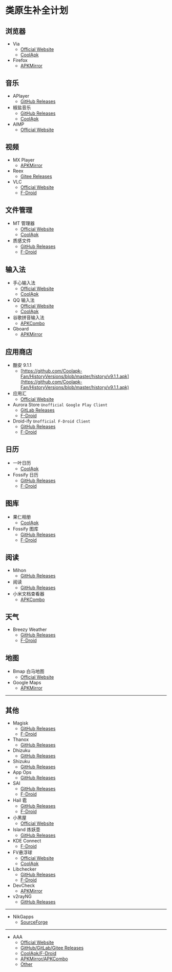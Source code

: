 # 类原生补全计划

## 浏览器
- Via
	- [Official Website](https://viayoo.com)
	- [CoolApk](https://www.coolapk.com/apk/mark.via)
- Firefox
	- [APKMirror](https://www.apkmirror.com/apk/mozilla/firefox)

## 音乐
- APlayer
	- [GitHub Releases](https://github.com/rRemix/APlayer/releases)
- 椒盐音乐
	- [GitHub Releases](https://github.com/Moriafly/SaltPlayerSource/releases)
	- [CoolApk](https://www.coolapk.com/apk/com.salt.music)
- AIMP
	- [Official Website](https://www.aimp.ru/?do=download&os=android)

## 视频
- MX Player
	- [APKMirror](https://www.apkmirror.com/apk/amazon-india/mx-player)
- Reex
	- [Gitee Releases](https://gitee.com/lntls/reex/releases)
- VLC
	- [Official Website](https://www.videolan.org/vlc/download-android.html)
	- [F-Droid](https://f-droid.org/packages/org.videolan.vlc/)

## 文件管理
- MT 管理器
	- [Official Website](https://mt2.cn/download)
	- [CoolApk](https://www.coolapk.com/apk/bin.mt.plus)
- 质感文件
	- [GitHub Releases](https://github.com/zhanghai/MaterialFiles/releases)
	- [F-Droid](https://f-droid.org/zh_Hans/packages/me.zhanghai.android.files/)

## 输入法
- 手心输入法
	- [Official Website](https://www.xinshuru.com)
	- [CoolApk](https://www.coolapk.com/apk/com.xinshuru.inputmethod)
- QQ 输入法
	- [Official Website](https://qq.pinyin.cn)
	- [CoolApk](https://www.coolapk.com/apk/com.tencent.qqpinyin)
- 谷歌拼音输入法
	- [APKCombo](https://apkcombo.app/zh/google-pinyin-input/com.google.android.inputmethod.pinyin)
- Gboard
	- [APKMirror](https://www.apkmirror.com/apk/google-inc/gboard)

## 应用商店
- 酷安 9.1.1
	- [https://github.com/Coolapk-Fan/HistoryVersions/blob/master/history/v9.1.1.apk](https://github.com/Coolapk-Fan/HistoryVersions/blob/master/history/v9.1.1.apk)
- 应用汇
	- [Official Website](http://www.appchina.com)
- Aurora Store `Unofficial Google Play Client`
	- [GitLab Releases](https://gitlab.com/AuroraOSS/AuroraStore/-/releases)
	- [F-Droid](https://f-droid.org/zh_Hans/packages/com.aurora.store/)
- Droid-ify `Unofficial F-Droid Client`
	- [GitHub Releases](https://github.com/Droid-ify/client/releases)
	- [F-Droid](https://f-droid.org/zh_Hans/packages/com.looker.droidify)

## 日历
- 一叶日历
	- [CoolApk](https://www.coolapk.com/apk/me.mapleaf.calendar)
- Fossify 日历
	- [GitHub Releases](https://github.com/FossifyOrg/Calendar/releases)
	- [F-Droid](https://f-droid.org/zh_Hans/packages/org.fossify.calendar/)

## 图库
- 果仁相册
	- [CoolApk](https://www.coolapk.com/apk/io.zhuliang.pipphotos)
- Fossify 图库
	- [GitHub Releases](https://github.com/FossifyOrg/Gallery/releases)
	- [F-Droid](https://f-droid.org/zh_Hans/packages/org.fossify.gallery/)

## 阅读
- Mihon
	- [GitHub Releases](https://github.com/mihonapp/mihon/releases)
- 阅读
	- [GitHub Releases](https://github.com/gedoor/legado/releases)
- 小米文档查看器
	- [APKCombo](https://apkcombo.app/zh/%E5%B0%8F%E7%B1%B3%E6%96%87%E6%A1%A3%E6%9F%A5%E7%9C%8B%E5%99%A8-wps%E5%AE%9A%E5%88%B6/cn.wps.moffice_eng.xiaomi.lite)

## 天气
- Breezy Weather
	- [GitHub Releases](https://github.com/breezy-weather/breezy-weather/releases)
	- [F-Droid](https://f-droid.org/zh_Hans/packages/org.breezyweather/)

## 地图
- Bmap 白马地图
	- [Official Website](https://bmaps.cn/index.html)
- Google Maps
	- [APKMirror](https://www.apkmirror.com/apk/google-inc/maps)

--------
## 其他
- Magisk
	- [GitHub Releases](https://github.com/topjohnwu/Magisk/releases)
	- [F-Droid](https://f-droid.org/zh_Hans/packages/com.topjohnwu.magisk/)
- Thanox
	- [GitHub Releases](https://github.com/Tornaco/Thanox/releases)
- Dhizuku
	- [GitHub Releases](https://github.com/iamr0s/Dhizuku/releases)
- Shizuku
	- [GitHub Releases](https://github.com/RikkaApps/Shizuku/releases)
- App Ops
	- [GitHub Releases](https://github.com/RikkaApps/App-Ops-issue-tracker/releases)
- SAI
	- [GitHub Releases](https://github.com/Aefyr/SAI/releases)
	- [F-Droid](https://f-droid.org/zh_Hans/packages/com.aefyr.sai.fdroid/)
- Hail 雹
	- [GitHub Releases](https://github.com/aistra0528/Hail/releases)
	- [F-Droid](https://f-droid.org/zh_Hans/packages/com.aistra.hail/)
- 小黑屋
	- [Official Website](https://stopapp.https.gs)
- Island 炼妖壶
	- [GitHub Releases](https://github.com/oasisfeng/island/releases)
- KDE Connect
	- [F-Droid](https://f-droid.org/packages/org.kde.kdeconnect_tp/)
- FV悬浮球
	- [Official Website](https://www.fooview.com)
	- [CoolApk](https://www.coolapk.com/apk/com.fooview.android.fooview)
- Libchecker
	- [GitHub Releases](https://github.com/LibChecker/LibChecker/releases)
	- [F-Droid](https://f-droid.org/zh_Hans/packages/com.absinthe.libchecker/)
- DevCheck
	- [APKMirror](https://www.apkmirror.com/apk/flar2/devcheck-system-info)
- v2rayNG
	- [GitHub Releases](https://github.com/2dust/v2rayNG/releases)
--------
- NikGapps
	- [SourceForge](https://sourceforge.net/projects/nikgapps/files/Releases)
	
--------
- AAA
	- [Official Website]()
	- [GitHub/GitLab/Gitee Releases]()
	- [CoolApk/F-Droid]()
	- [APKMirror/APKCombo]()
	- [Other]()